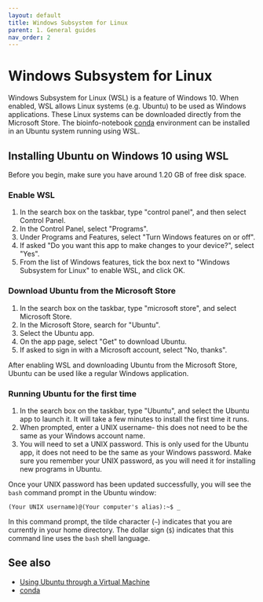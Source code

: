```yaml
---
layout: default
title: Windows Subsystem for Linux
parent: 1. General guides
nav_order: 2
---
```


# Windows Subsystem for Linux

Windows Subsystem for Linux (WSL) is a feature of Windows 10.
When enabled, WSL allows Linux systems (e.g. Ubuntu) to be used as Windows applications.
These Linux systems can be downloaded directly from the Microsoft Store.
The bioinfo-notebook [conda](conda.md) environment can be installed in an Ubuntu system running using WSL.

## Installing Ubuntu on Windows 10 using WSL

Before you begin, make sure you have around 1.20 GB of free disk space.

### Enable WSL

1. In the search box on the taskbar, type "control panel", and then select Control Panel.
2. In the Control Panel, select "Programs".
3. Under Programs and Features, select "Turn Windows features on or off".
4. If asked "Do you want this app to make changes to your device?", select "Yes".
5. From the list of Windows features, tick the box next to "Windows Subsystem for Linux" to enable WSL, and click OK.

### Download Ubuntu from the Microsoft Store

1. In the search box on the taskbar, type "microsoft store", and select Microsoft Store.
2. In the Microsoft Store, search for "Ubuntu".
3. Select the Ubuntu app.
4. On the app page, select "Get" to download Ubuntu.
5. If asked to sign in with a Microsoft account, select "No, thanks".

After enabling WSL and downloading Ubuntu from the Microsoft Store, Ubuntu can be used like a regular Windows application.

### Running Ubuntu for the first time

1. In the search box on the taskbar, type "Ubuntu", and select the Ubuntu app to launch it. It will take a few minutes to install the first time it runs.
2. When prompted, enter a UNIX username- this does not need to be the same as your Windows account name.
3. You will need to set a UNIX password. This is only used for the Ubuntu app, it does not need to be the same as your Windows password. Make sure you remember your UNIX password, as you will need it for installing new programs in Ubuntu.

Once your UNIX password has been updated successfully, you will see the `bash` command prompt in the Ubuntu window:

```
(Your UNIX username)@(Your computer's alias):~$ _
```

In this command prompt, the tilde character (`~`) indicates that you are currently in your home directory.
The dollar sign (`$`) indicates that this command line uses the `bash` shell language.

## See also

- [Using Ubuntu through a Virtual Machine](ubuntu_virtualbox.md) 
- [conda](conda.md)
